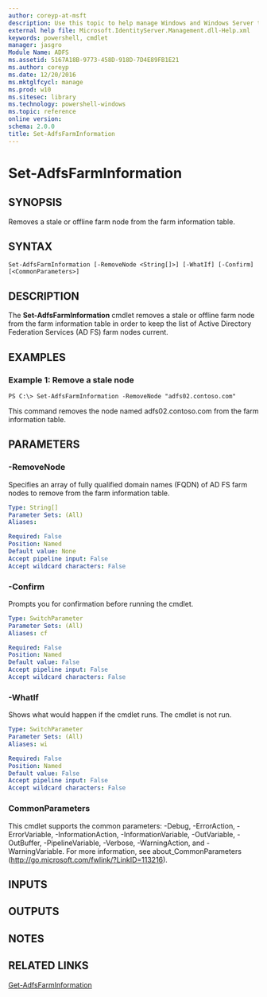 ```yaml
---
author: coreyp-at-msft
description: Use this topic to help manage Windows and Windows Server technologies with Windows PowerShell.
external help file: Microsoft.IdentityServer.Management.dll-Help.xml
keywords: powershell, cmdlet
manager: jasgro
Module Name: ADFS
ms.assetid: 5167A18B-9773-458D-918D-7D4E89FB1E21
ms.author: coreyp
ms.date: 12/20/2016
ms.mktglfcycl: manage
ms.prod: w10
ms.sitesec: library
ms.technology: powershell-windows
ms.topic: reference
online version: 
schema: 2.0.0
title: Set-AdfsFarmInformation
---
```


# Set-AdfsFarmInformation

## SYNOPSIS
Removes a stale or offline farm node from the farm information table.

## SYNTAX

```
Set-AdfsFarmInformation [-RemoveNode <String[]>] [-WhatIf] [-Confirm] [<CommonParameters>]
```

## DESCRIPTION
The **Set-AdfsFarmInformation** cmdlet removes a stale or offline farm node from the farm information table in order to keep the list of Active Directory Federation Services (AD FS) farm nodes current.

## EXAMPLES

### Example 1: Remove a stale node
```
PS C:\> Set-AdfsFarmInformation -RemoveNode "adfs02.contoso.com"
```

This command removes the node named adfs02.contoso.com from the farm information table.

## PARAMETERS

### -RemoveNode
Specifies an array of fully qualified domain names (FQDN) of AD FS farm nodes to remove from the farm information table.

```yaml
Type: String[]
Parameter Sets: (All)
Aliases: 

Required: False
Position: Named
Default value: None
Accept pipeline input: False
Accept wildcard characters: False
```

### -Confirm
Prompts you for confirmation before running the cmdlet.

```yaml
Type: SwitchParameter
Parameter Sets: (All)
Aliases: cf

Required: False
Position: Named
Default value: False
Accept pipeline input: False
Accept wildcard characters: False
```

### -WhatIf
Shows what would happen if the cmdlet runs.
The cmdlet is not run.

```yaml
Type: SwitchParameter
Parameter Sets: (All)
Aliases: wi

Required: False
Position: Named
Default value: False
Accept pipeline input: False
Accept wildcard characters: False
```

### CommonParameters
This cmdlet supports the common parameters: -Debug, -ErrorAction, -ErrorVariable, -InformationAction, -InformationVariable, -OutVariable, -OutBuffer, -PipelineVariable, -Verbose, -WarningAction, and -WarningVariable. For more information, see about_CommonParameters (http://go.microsoft.com/fwlink/?LinkID=113216).

## INPUTS

## OUTPUTS

## NOTES

## RELATED LINKS

[Get-AdfsFarmInformation](./get-adfsfarminformation.md)


